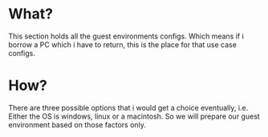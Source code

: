 # What?
This section holds all the guest environments configs. Which means if i borrow a PC which i have to return, this is the place for that use case configs.

# How?
There are three possible options that i would get a choice eventually, i.e. Either the OS is windows, linux or a macintosh. So we will prepare our guest environment based on those factors only.
